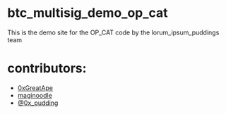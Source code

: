 # btc_multisig_demo_op_cat

This is the demo site for the OP_CAT code by the lorum_ipsum_puddings team

# contributors:

- [0xGreatApe](https://twitter.com/0xGreatApe)
- [maginoodle](https://twitter.com/maginoodle)
- [@0x_pudding](https://twitter.com/0x_pudding)
